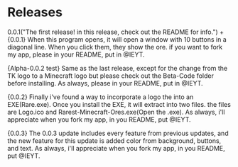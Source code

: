 # Releases

0.0.1("The first release! in this release, check out the README for info.") + {0.0.1} When this program opens, it will open a window with 10 buttons in a diagonal line. When you click them, they show the ore. if you want to fork my app, please in your README, put in @IEYT.

{Alpha-0.0.2 test} Same as the last release, except for the change from the TK logo to a Minecraft logo but please check out the Beta-Code folder before installing. As always, please in your README, put in @IEYT.

{0.0.2} Finally i've found a way to incorporate a logo the into an EXE(Rare.exe). Once you install the EXE, it will extract into two files. the files are Logo.ico and Rarest-Minecraft-Ores.exe(Open the .exe). As always, i'll appreciate when you fork my app, in you README, put @IEYT.

{0.0.3} The 0.0.3 update includes every feature from previous updates, and the new feature for this update is added color from background, buttons, and text. As always, i'll appreciate when you fork my app, in you README, put @IEYT.